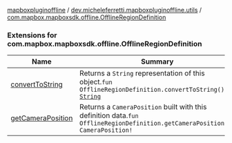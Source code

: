 [mapboxpluginoffline](../../index.md) / [dev.micheleferretti.mapboxpluginoffline.utils](../index.md) / [com.mapbox.mapboxsdk.offline.OfflineRegionDefinition](./index.md)

### Extensions for com.mapbox.mapboxsdk.offline.OfflineRegionDefinition

| Name | Summary |
|---|---|
| [convertToString](convert-to-string.md) | Returns a `String` representation of this object.`fun OfflineRegionDefinition.convertToString(): `[`String`](https://kotlinlang.org/api/latest/jvm/stdlib/kotlin/-string/index.html) |
| [getCameraPosition](get-camera-position.md) | Returns a `CameraPosition` built with this definition data.`fun OfflineRegionDefinition.getCameraPosition(): CameraPosition!` |
